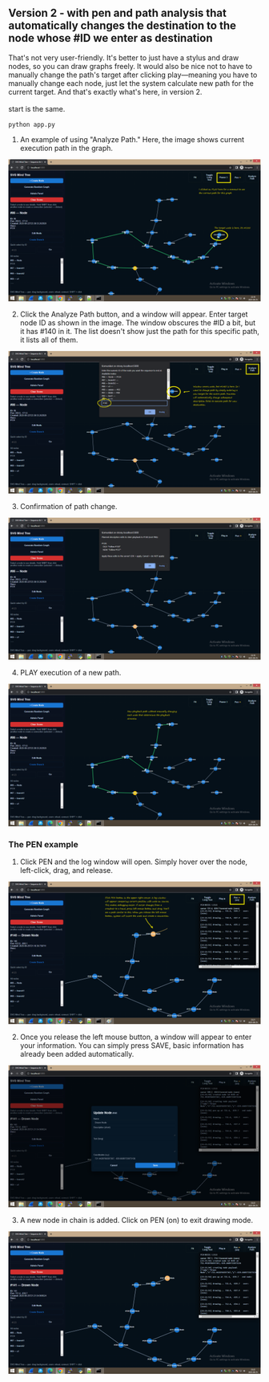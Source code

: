 <h2>Version 2 - with pen and path analysis that automatically changes the destination to the node whose #ID we enter as destination</h2>

That's not very user-friendly. It's better to just have a stylus and draw nodes, so you can draw graphs freely. It would also be nice not to have to manually change the path's target after clicking play—meaning you have to manually change each node, just let the system calculate new path for the current target. And that's exactly what's here, in version 2.
<br /><br />
start is the same.

```
python app.py
```

1. An example of using "Analyze Path." Here, the image shows current execution path in the graph.

![dump](https://github.com/KarolDuracz/SVG-Mind-Tree/blob/main/version_2/images_ver2/1.png?raw=true)

2. Click the Analyze Path button, and a window will appear. Enter target node ID as shown in the image. The window obscures the #ID a bit, but it has #140 in it. The list doesn't show just the path for this specific path, it lists all of them.

![dump](https://github.com/KarolDuracz/SVG-Mind-Tree/blob/main/version_2/images_ver2/2a.png?raw=true)

3. Confirmation of path change.

![dump](https://github.com/KarolDuracz/SVG-Mind-Tree/blob/main/version_2/images_ver2/3.png?raw=true)

4. PLAY execution of a new path.

![dump](https://github.com/KarolDuracz/SVG-Mind-Tree/blob/main/version_2/images_ver2/4.png?raw=true)

<h3>The PEN example</h3>

1. Click PEN and the log window will open. Simply hover over the node, left-click, drag, and release.

![dump](https://github.com/KarolDuracz/SVG-Mind-Tree/blob/main/version_2/images_ver2/5a.png?raw=true)

2.  Once you release the left mouse button, a window will appear to enter your information. You can simply press SAVE, basic information has already been added automatically.

![dump](https://github.com/KarolDuracz/SVG-Mind-Tree/blob/main/version_2/images_ver2/6.png?raw=true)

3. A new node in chain is added. Click on PEN (on) to exit drawing mode.

![dump](https://github.com/KarolDuracz/SVG-Mind-Tree/blob/main/version_2/images_ver2/7.png?raw=true)
